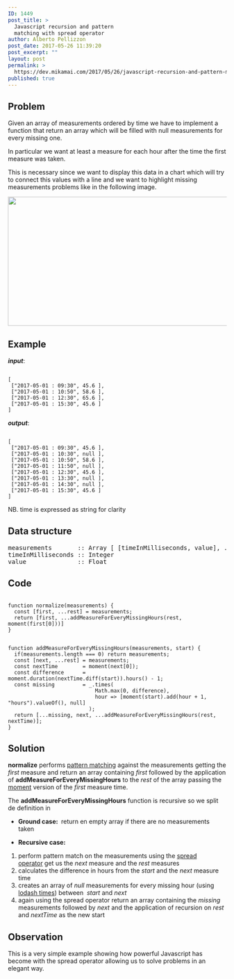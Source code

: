 ```yaml
---
ID: 1449
post_title: >
  Javascript recursion and pattern
  matching with spread operator
author: Alberto Pellizzon
post_date: 2017-05-26 11:39:20
post_excerpt: ""
layout: post
permalink: >
  https://dev.mikamai.com/2017/05/26/javascript-recursion-and-pattern-matching-with-spread-operator/
published: true
---
```

<h2>Problem</h2>
Given an array of measurements ordered by time we have to implement a function that return an array which will be filled with null measurements for every missing one.

In particular we want at least a measure for each hour after the time the first measure was taken.

This is necessary since we want to display this data in a chart which will try to connect this values with a line and we want to highlight missing measurements problems like in the following image.

<img class="wp-image-1494 aligncenter" src="https://dev.mikamai.com/wp-content/uploads/2017/05/Screen-Shot-2017-05-29-at-12.47.32.png" alt="" width="685" height="297" />

<!--more-->
<h2>Example</h2>
<strong><em>input</em></strong>:
<pre><code>
[
 ["2017-05-01 : 09:30", 45.6 ],
 ["2017-05-01 : 10:50", 58.6 ],
 ["2017-05-01 : 12:30", 65.6 ],
 ["2017-05-01 : 15:30", 45.6 ]
]
</code></pre>
<strong><em>output</em></strong>:
<pre><code>
[
 ["2017-05-01 : 09:30", 45.6 ],
 ["2017-05-01 : 10:30", null ],
 ["2017-05-01 : 10:50", 58.6 ],
 ["2017-05-01 : 11:50", null ],
 ["2017-05-01 : 12:30", 45.6 ],
 ["2017-05-01 : 13:30", null ],
 ["2017-05-01 : 14:30", null ],
 ["2017-05-01 : 15:30", 45.6 ]
]
</code></pre>
NB. time is expressed as string for clarity
<h2>Data structure</h2>
<pre>measurements       :: Array [ [timeInMilliseconds, value], ... ]
timeInMilliseconds :: Integer
value              :: Float
</pre>
<h2>Code</h2>
<pre><code>
function normalize(measurements) {
  const [first, ...rest] = measurements;
  return [first, ...addMeasureForEveryMissingHours(rest, moment(first[0]))]
}
</code></pre>
<pre><code>
function addMeasureForEveryMissingHours(measurements, start) {
  if(measurements.length === 0) return measurements;
  const [next, ...rest] = measurements;
  const nextTime        = moment(next[0]);
  const difference      = moment.duration(nextTime.diff(start)).hours() - 1;
  const missing         = _.times(
                            Math.max(0, difference), 
                            hour =&gt; [moment(start).add(hour + 1, "hours").valueOf(), null]
                          );
  return [...missing, next, ...addMeasureForEveryMissingHours(rest, nextTime)];
}
</code></pre>
<h2>Solution</h2>
<strong>normalize</strong> performs <a href="https://en.wikipedia.org/wiki/Pattern_matching">pattern matching</a> against the measurements getting the <em>first</em> measure and return an array containing <em>first</em> followed by the application of <strong>addMeasureForEveryMissingHours</strong> to the <em>rest</em> of the array passing the <a href="https://momentjs.com/">moment</a> version of the <em>first</em> measure time.

The <strong>addMeasureForEveryMissingHours</strong> function is recursive so we split de definition in
<ul>
 	<li><strong>Ground case: </strong> return en empty array if there are no measurements taken</li>
</ul>
<ul>
 	<li><strong>Recursive case:</strong></li>
</ul>
<ol>
 	<li>perform pattern match on the measurements using the <a href="https://developer.mozilla.org/it/docs/Web/JavaScript/Reference/Operators/Spread_operator">spread operator</a> get us the <em>next</em> measure and the <em>rest</em> measures</li>
 	<li>calculates the difference in hours from the <em>start</em> and the <em>next</em> measure time</li>
 	<li>creates an array of <em>null</em> measurements for every missing hour (using <a href="https://lodash.com/docs/4.17.4#times">lodash times</a>) between  <em>start</em> and <em>next</em></li>
 	<li>again using the spread operator return an array containing the <em>missing</em> measurements followed by <em>next</em> and the application of recursion on <em>rest</em> and <em>nextTime</em> as the new start</li>
</ol>
<h2>Observation</h2>
This is a very simple example showing how powerful Javascript has become with the spread operator allowing us to solve problems in an elegant way.